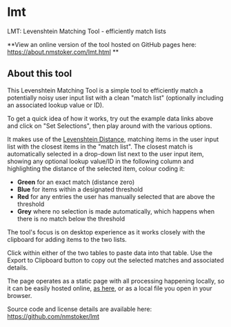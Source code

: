 # lmt
LMT: Levenshtein Matching Tool - efficiently match lists

**View an online version of the tool hosted on GitHub pages here: https://about.nmstoker.com/lmt.html **

## About this tool

This Levenshtein Matching Tool is a simple tool to efficiently match a potentially noisy user input list with a clean "match list" (optionally including an associated lookup value or ID).

To get a quick idea of how it works, try out the example data links above and click on "Set Selections", then play around with the various options.

It makes use of the [Levenshtein Distance](https://en.wikipedia.org/wiki/Levenshtein_distance), matching items in the user input list with the closest items in the "match list". The closest match is automatically selected in a drop-down list next to the user input item, showing any optional lookup value/ID in the following column and highlighting the distance of the selected item, colour coding it:

* **Green**  for an exact match (distance zero)
* **Blue**    for items within a designated threshold
* **Red**     for any entries the user has manually selected that are above the threshold
* **Grey**    where no selection is made automatically, which happens when there is no match below the threshold

The tool's focus is on desktop experience as it works closely with the clipboard for adding items to the two lists.

Click within either of the two tables to paste data into that table. Use the Export to Clipboard button to copy out the selected matches and associated details.

The page operates as a static page with all processing happening locally, so it can be easily hosted online, [as here](https://about.nmstoker.com/lmt.html), or as a local file you open in your browser.

Source code and license details are available here: https://github.com/nmstoker/lmt
